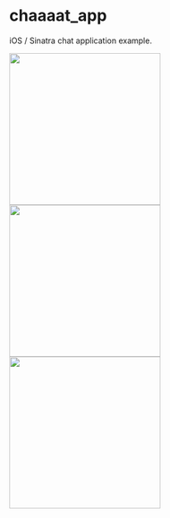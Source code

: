 # chaaaat_app
iOS / Sinatra chat application example.

<img width="270" src="http://i.imgur.com/eKbPYxJ.jpg" />
<img width="270" src="http://i.imgur.com/u4cIRGb.png" />
<img width="270" src="http://i.imgur.com/kDIMNHb.png" />
